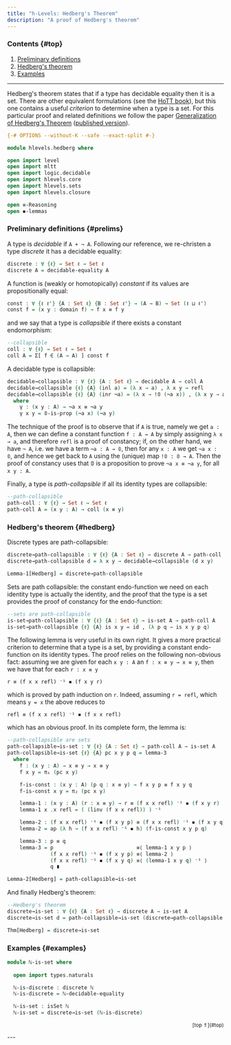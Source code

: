 ```yaml
---
title: "h-Levels: Hedberg's Theorem"
description: "A proof of Hedberg's theorem"
---
```


### Contents {#top}

1. [Preliminary definitions](#prelims)
1. [Hedberg's theorem](#hedberg)
1. [Examples](#examples)

--------------------------------------------------

Hedberg's theorem states that if a type has decidable equality then it is a set. There are other equivalent formulations (see the [HoTT book][HoTT]), but this one contains a useful *criterion* to determine when a type is a set.  For this particular proof and related definitions we follow the paper [Generalization of Hedberg's Theorem][KECA] ([published version][KECA-pub]).

```agda
{-# OPTIONS --without-K --safe --exact-split #-}

module hlevels.hedberg where

open import level
open import mltt
open import logic.decidable
open import hlevels.core
open import hlevels.sets
open import hlevels.closure

open ≡-Reasoning
open ◾-lemmas
```

### Preliminary definitions {#prelims}

A type is *decidable* if `A + ¬ A`. Following our reference, we re-christen a type *discrete* it has a decidable equality:

```agda
discrete : ∀ {ℓ} → Set ℓ → Set ℓ
discrete A = decidable-equality A
```

A function is (weakly or homotopically) *constant* if its values are propositionally equal:
```agda
const : ∀ {ℓ ℓ'} {A : Set ℓ} {B : Set ℓ'} → (A → B) → Set (ℓ ⊔ ℓ')
const f = (x y : domain f) → f x ≡ f y
```
and we say that a type is *collapsible* if there exists a constant endomorphism:
```agda
--collapsible
coll : ∀ {ℓ} → Set ℓ → Set ℓ
coll A = Σ[ f ∈ (A → A) ] const f
```

A decidable type is collapsible:
```agda
decidable→collapsible : ∀ {ℓ} {A : Set ℓ} → decidable A → coll A
decidable→collapsible {ℓ} {A} (inl a) = (λ x → a) , λ x y → refl
decidable→collapsible {ℓ} {A} (inr ¬a) = (λ x → !𝟘 (¬a x)) , (λ x y → ap !𝟘 (γ x y))
  where
    γ : (x y : A) → ¬a x ≡ ¬a y
    γ x y = 𝟘-is-prop (¬a x) (¬a y)
```
The technique of the proof is to observe that if `A` is true, namely we get `a : A`, then we can define a constant function `f : A → A` by simply assigning `λ x → a`, and therefore `refl` is a proof of constancy; if, on the other hand, we have `¬ A`, i.e. we have a term `¬a : A → 𝟘`, then for any `x : A` we get `¬a x : 𝟘`, and hence we get back to `A` using the (unique) map `!𝟘 : 𝟘 → A`. Then the proof of constancy uses that 𝟘 is a proposition to prove `¬a x ≡ ¬a y`, for all `x y : A`.


Finally, a type is *path-collapsible* if all its identity types are collapsible:

```agda
--path-collapsible
path-coll : ∀ {ℓ} → Set ℓ → Set ℓ
path-coll A = (x y : A) → coll (x ≡ y)
```

### Hedberg's theorem {#hedberg}

Discrete types are path-collapsible:

```agda
discrete→path-collapsible : ∀ {ℓ} {A : Set ℓ} → discrete A → path-coll A
discrete→path-collapsible d = λ x y → decidable→collapsible (d x y)

Lemma-1[Hedberg] = discrete→path-collapsible
```

Sets are path collapsible: the constant endo-function we need on each identity type is actually the identity, and the proof that the type is a set provides the proof of constancy for the endo-function:

```agda
--sets are path-collapsible
is-set→path-collapsible : ∀ {ℓ} {A : Set ℓ} → is-set A → path-coll A
is-set→path-collapsible {ℓ} {A} is x y = id , (λ p q → is x y p q)
```

The following lemma is very useful in its own right. It gives a more practical criterion to determine that a type is a set, by providing a constant endo-function on its identity types. The proof relies on the following non-obvious fact: assuming we are given for each `x y : A` an `f : x ≡ y → x ≡ y`, then we have that for each `r : x ≡ y`

    r ≡ (f x x refl) ⁻¹ ◾ (f x y r)

which is proved by path induction on `r`. Indeed, assuming `r = refl`, which means `y = x` the above reduces to

    refl ≡ (f x x refl) ⁻¹ ◾ (f x x refl)

which has an obvious proof. In its complete form, the lemma is:

```agda
--path-collapsible are sets
path-collapsible→is-set : ∀ {ℓ} {A : Set ℓ} → path-coll A → is-set A
path-collapsible→is-set {ℓ} {A} pc x y p q = lemma-3
  where
    f : (x y : A) → x ≡ y → x ≡ y
    f x y = π₁ (pc x y)

    f-is-const : (x y : A) (p q : x ≡ y) → f x y p ≡ f x y q
    f-is-const x y = π₂ (pc x y)

    lemma-1 : (x y : A) (r : x ≡ y) → r ≡ (f x x refl) ⁻¹ ◾ (f x y r)
    lemma-1 x .x refl = ( (linv (f x x refl)) ) ⁻¹

    lemma-2 : (f x x refl) ⁻¹ ◾ (f x y p) ≡ (f x x refl) ⁻¹ ◾ (f x y q)
    lemma-2 = ap (λ h → (f x x refl) ⁻¹ ◾ h) (f-is-const x y p q) 

    lemma-3 : p ≡ q
    lemma-3 = p                           ≡⟨ lemma-1 x y p ⟩
              (f x x refl) ⁻¹ ◾ (f x y p) ≡⟨ lemma-2 ⟩
              (f x x refl) ⁻¹ ◾ (f x y q) ≡⟨ (lemma-1 x y q) ⁻¹ ⟩
              q ∎

Lemma-2[Hedberg] = path-collapsible→is-set
```

And finally Hedberg's theorem:

```agda
--Hedberg's theorem
discrete→is-set : ∀ {ℓ} {A : Set ℓ} → discrete A → is-set A
discrete→is-set d = path-collapsible→is-set (discrete→path-collapsible d)

Thm[Hedberg] = discrete→is-set
```

### Examples {#examples}

```agda
module ℕ-is-set where
  
  open import types.naturals

  ℕ-is-discrete : discrete ℕ
  ℕ-is-discrete = ℕ-decidable-equality

  ℕ-is-set : isSet ℕ
  ℕ-is-set = discrete→is-set (ℕ-is-discrete)
```


<p style="font-size: smaller; text-align: right">[top ⇑](#top)</p>
---

[HoTT]: https://homotopytypetheory.org/book
[MHE]: https://www.cs.bham.ac.uk/~mhe/HoTT-UF-in-Agda-Lecture-Notes/HoTT-UF-Agda.html
[KECA]: https://www.cs.bham.ac.uk/~mhe/papers/hedberg.pdf
[KECA-pub]: https://doi.org/10.1007/978-3-642-38946-7_14
[K]: http://www2.mathematik.tu-darmstadt.de/~streicher/HabilStreicher.pdf

